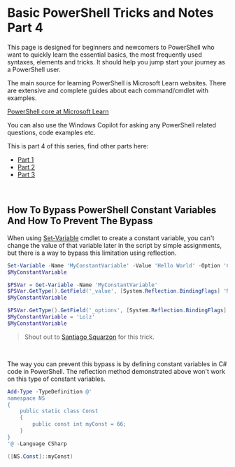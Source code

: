 # Basic PowerShell Tricks and Notes Part 4

This page is designed for beginners and newcomers to PowerShell who want to quickly learn the essential basics, the most frequently used syntaxes, elements and tricks. It should help you jump start your journey as a PowerShell user.

The main source for learning PowerShell is Microsoft Learn websites. There are extensive and complete guides about each command/cmdlet with examples.

[PowerShell core at Microsoft Learn](https://learn.microsoft.com/en-us/powershell/module/microsoft.powershell.core/)

You can also use the Windows Copilot for asking any PowerShell related questions, code examples etc.

This is part 4 of this series, find other parts here:

* [Part 1](https://github.com/HotCakeX/Harden-Windows-Security/wiki/Basic-PowerShell-tricks-and-notes)
* [Part 2](https://github.com/HotCakeX/Harden-Windows-Security/wiki/Basic-PowerShell-Tricks-and-Notes-Part-2)
* [Part 3](https://github.com/HotCakeX/Harden-Windows-Security/wiki/Basic-PowerShell-Tricks-and-Notes-Part-3)

<br>

## How To Bypass PowerShell Constant Variables And How To Prevent The Bypass

When using [Set-Variable](https://learn.microsoft.com/en-us/powershell/module/microsoft.powershell.utility/set-variable) cmdlet to create a constant variable, you can't change the value of that variable later in the script by simple assignments, but there is a way to bypass this limitation using reflection.

```PowerShell
Set-Variable -Name 'MyConstantVariable' -Value 'Hello World' -Option 'Constant'
$MyConstantVariable

$PSVar = Get-Variable -Name 'MyConstantVariable'
$PSVar.GetType().GetField('_value', [System.Reflection.BindingFlags] 'NonPublic, Instance').SetValue($PSVar, 'Wut')
$MyConstantVariable

$PSVar.GetType().GetField('_options', [System.Reflection.BindingFlags] 'NonPublic, Instance').SetValue($PSVar, [System.Management.Automation.ScopedItemOptions]::None)
$MyConstantVariable = 'Lolz'
$MyConstantVariable
```

> Shout out to [Santiago Squarzon](https://github.com/santisq) for this trick.

<br>

The way you can prevent this bypass is by defining constant variables in C# code in PowerShell. The reflection method demonstrated above won't work on this type of constant variables.

```powershell
Add-Type -TypeDefinition @'
namespace NS
{
    public static class Const
    {
        public const int myConst = 66;
    }
}
'@ -Language CSharp

([NS.Const]::myConst)
```

<br>

